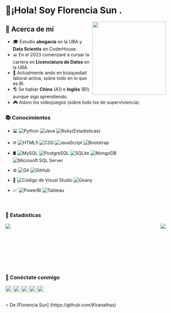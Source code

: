 <h1> 👋¡Hola! Soy Florencia Sun . </h1>
<img align = 'right' src = "https://media.giphy.com/media/Yr6KlhMdKRnM6CY40W/giphy.gif" width = "230">

<h2> 🌻 Acerca de mí </h2>

- 🎓 Estudio **abogacía** en la UBA y **Data Scientis** en CoderHouse.
- 📊 En el 2023 comenzaré a cursar la carrera en **Licenciatura de Datos** en la UBA.
- 💼 Actualmente ando en búsquedad laboral activa, sobre todo en lo que es BI.
- 🌎 Se hablar **Chino** (A1) e **Inglés** (B1) aunque sigo aprendiendo.
- 🎮 Adoro los videojuegos (sobre todo los de superviviencia).


<h3> 📚 Conocimientos </h3>
<div>
  
- 💻 
  ![Python](https://img.shields.io/badge/-Python-333333?style=flat&logo=python) 
  ![Java](https://img.shields.io/badge/-Java-333333?style=flat&logo=Java&logoColor=007396)
  ![Ruby(Estadisticas)](https://img.shields.io/badge/-R-333333?style=flat&logo=R&logoColor=276DC3)
  
- 🌐 
  ![HTML5](https://img.shields.io/badge/-HTML5-333333?style=flat&logo=HTML5)
  ![CSS](https://img.shields.io/badge/-CSS-333333?style=flat&logo=CSS3&logoColor=1572B6)
  ![JavaScript](https://img.shields.io/badge/-JavaScript-333333?style=flat&logo=javascript)
  ![Bootstrap](https://img.shields.io/badge/-Bootstrap-333333?style=flat&logo=bootstrap&logoColor=563D7C)
  
- 🛢
  ![MySQL](https://img.shields.io/badge/-MySQL-333333?style=flat&logo=mysql)
  ![PostgreSQL](https://img.shields.io/badge/-PostgreSQL-333333?style=flat&logo=postgresql)
  ![SQLite](https://img.shields.io/badge/-SQLite-333333?style=flat&logo=sqlite)
  ![MongoDB](https://img.shields.io/badge/-MongoDB-333333?style=flat&logo=mongodb)
  ![Microsoft SQL Server](https://img.shields.io/badge/Microsoft_SQL_Server-333333?style=for-the-badge&logo=microsoft-sql-server&logoColor=yellow)
  
- ⚙️ 
  ![Git](https://img.shields.io/badge/-Git-333333?style=flat&logo=git)
  ![GitHub](https://img.shields.io/badge/-GitHub-333333?style=flat&logo=github)
  
- 🔧 
  ![Código de Visual Studio](https://img.shields.io/badge/-Visual%20Studio%20Code-333333?style=flat&logo=visual-studio-code&logoColor=007ACC)
  ![Geany](https://img.shields.io/badge/-Geany-333333?style=flat&logo=geany)
  
- 📈 
  ![PowerBI](https://img.shields.io/badge/-PowerBI-333333?style=flat&logo=PowerBI)
  ![Tableau](https://img.shields.io/badge/-Tableau-333333?style=flat&logo=Tableau)
</div>

<br/>
<h3> 🧮 Estadísticas </h3>

<a href="https://github.com/kiranathas/convoychat" >
  <img align="left" src="https://github-readme-stats.vercel.app/api/top-langs/?username=kiranathas&layout=compact=true&theme=gotham" />
</a>
<a href="https://github.com/kiranathas/convoychat">
  <img align="right" src="https://github-readme-stats.vercel.app/api?username=kiranathas&show_icons=true&theme=gotham" />
</a>


<br/>
<br/>
<br/>
<br/>
<br/>
<br/>
<br/>
<br/>


<h3> 📱 Conéctate conmigo </h3>

<p>
  <a href="https://br.linkedin.com/in/florencia-sun">
    <img align="left" alt="Florencia Sun's LinkdeIn" width="22px" src="https://cdn.jsdelivr.net/npm/simple-icons@3.5.0/icons/linkedin.svg" />
  </a>
  <a href="mailto:sunflorencia98@gmail.com">
    <img align="left" alt="GMail" width="22px" src="https://cdn.jsdelivr.net/npm/simple-icons@3.5.0/icons/gmail.svg" />
  </a>
  <a href="https://www.instagram.com/kiranathas/?hl=es-la">
    <img align="left" alt="Florencia Sun's Instagram" width="22px" src="https://cdn.jsdelivr.net/npm/simple-icons@3.5.0/icons/instagram.svg" />
  </a>
  <a href="https://twitter.com/kiranathas">
    <img align="left" alt="Florencia Sun's Twitter" width="22px" src="https://cdn.jsdelivr.net/npm/simple-icons@3.5.0/icons/twitter.svg" />
  </a>
  <a href="https://www.hackerrank.com/fsun1998?hr_r=1">
    <img align="left"  alt="HackerRank Profile" width="22px" src="https://cdn.jsdelivr.net/npm/simple-icons@3.5.0/icons/hackerrank.svg"  />
  </a>

</p>

<br/>
<br/>
<br/>
⭐️ De [Florencia Sun] (https://github.com/Kiranathas)
